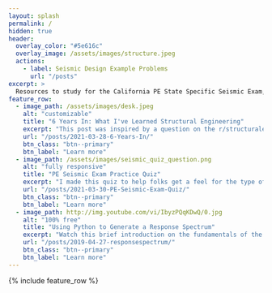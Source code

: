 ```yaml
---
layout: splash
permalink: /
hidden: true
header:
  overlay_color: "#5e616c"
  overlay_image: /assets/images/structure.jpeg
  actions:
    - label: Seismic Design Example Problems
      url: "/posts"
excerpt: >
  Resources to study for the California PE State Specific Seismic Exam, the NCEES Structural PE Exam, and various topics in Structural Engineering.
feature_row:
  - image_path: /assets/images/desk.jpeg
    alt: "customizable"
    title: "6 Years In: What I've Learned Structural Engineering"
    excerpt: "This post was inspired by a question on the r/structuralengineering subreddit asking about the daily design experience. Check out my response here."
    url: "/posts/2021-03-28-6-Years-In/"
    btn_class: "btn--primary"
    btn_label: "Learn more"
  - image_path: /assets/images/seismic_quiz_question.png
    alt: "fully responsive"
    title: "PE Seismic Exam Practice Quiz"
    excerpt: "I made this quiz to help folks get a feel for the type of content to expect on the California State Specific Seismic Exam."
    url: "/posts/2021-03-30-PE-Seismic-Exam-Quiz/"
    btn_class: "btn--primary"
    btn_label: "Learn more"
  - image_path: http://img.youtube.com/vi/IbyzPQqKDwQ/0.jpg
    alt: "100% free"
    title: "Using Python to Generate a Response Spectrum"
    excerpt: "Watch this brief introduction on the fundamentals of the response spectrum and learn how to generate your own using Python."
    url: "/posts/2019-04-27-responsespectrum/"
    btn_class: "btn--primary"
    btn_label: "Learn more"      
---
```


{% include feature_row %}